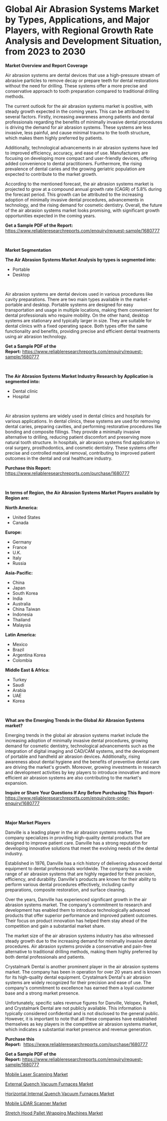 <p><h1>Global Air Abrasion Systems Market by Types, Applications, and Major Players, with Regional Growth Rate Analysis and Development Situation, from 2023 to 2030</h1></p><p><strong>Market Overview and Report Coverage</strong></p>
<p><p>Air abrasion systems are dental devices that use a high-pressure stream of abrasive particles to remove decay or prepare teeth for dental restorations without the need for drilling. These systems offer a more precise and conservative approach to tooth preparation compared to traditional drilling methods.</p><p>The current outlook for the air abrasion systems market is positive, with steady growth expected in the coming years. This can be attributed to several factors. Firstly, increasing awareness among patients and dental professionals regarding the benefits of minimally invasive dental procedures is driving the demand for air abrasion systems. These systems are less invasive, less painful, and cause minimal trauma to the tooth structure, which makes them highly preferred by patients.</p><p>Additionally, technological advancements in air abrasion systems have led to improved efficiency, accuracy, and ease of use. Manufacturers are focusing on developing more compact and user-friendly devices, offering added convenience to dental practitioners. Furthermore, the rising prevalence of dental caries and the growing geriatric population are expected to contribute to the market growth.</p><p>According to the mentioned forecast, the air abrasion systems market is projected to grow at a compound annual growth rate (CAGR) of 5.8% during the forecast period. This growth can be attributed to the increasing adoption of minimally invasive dental procedures, advancements in technology, and the rising demand for cosmetic dentistry. Overall, the future of the air abrasion systems market looks promising, with significant growth opportunities expected in the coming years.</p></p>
<p><strong>Get a Sample PDF of the Report:</strong> <a href="https://www.reliableresearchreports.com/enquiry/request-sample/1680777">https://www.reliableresearchreports.com/enquiry/request-sample/1680777</a></p>
<p>&nbsp;</p>
<p><strong>Market Segmentation</strong></p>
<p><strong>The Air Abrasion Systems Market Analysis by types is segmented into:</strong></p>
<p><ul><li>Portable</li><li>Desktop</li></ul></p>
<p>&nbsp;</p>
<p><p>Air abrasion systems are dental devices used in various procedures like cavity preparations. There are two main types available in the market - portable and desktop. Portable systems are designed for easy transportation and usage in multiple locations, making them convenient for dental professionals who require mobility. On the other hand, desktop systems are stationary and typically larger in size. They are suitable for dental clinics with a fixed operating space. Both types offer the same functionality and benefits, providing precise and efficient dental treatments using air abrasion technology.</p></p>
<p><strong>Get a Sample PDF of the Report:</strong>&nbsp;<a href="https://www.reliableresearchreports.com/enquiry/request-sample/1680777">https://www.reliableresearchreports.com/enquiry/request-sample/1680777</a></p>
<p>&nbsp;</p>
<p><strong>The Air Abrasion Systems Market Industry Research by Application is segmented into:</strong></p>
<p><ul><li>Dental clinic</li><li>Hospital</li></ul></p>
<p>&nbsp;</p>
<p><p>Air abrasion systems are widely used in dental clinics and hospitals for various applications. In dental clinics, these systems are used for removing dental caries, preparing cavities, and performing restorative procedures like bonding and composite fillings. They provide a minimally invasive alternative to drilling, reducing patient discomfort and preserving more natural tooth structure. In hospitals, air abrasion systems find application in oral surgery, prosthodontics, and cosmetic dentistry. These systems offer precise and controlled material removal, contributing to improved patient outcomes in the dental and oral healthcare industry.</p></p>
<p><strong>Purchase this Report:</strong>&nbsp; <a href="https://www.reliableresearchreports.com/purchase/1680777">https://www.reliableresearchreports.com/purchase/1680777</a></p>
<p>&nbsp;</p>
<p><strong>In terms of Region, the Air Abrasion Systems Market Players available by Region are:</strong></p>
<p>
    <p> <strong> North America: </strong>
        <ul>
            <li>United States</li>
            <li>Canada</li>
        </ul>
        </p> 
    <p> <strong> Europe: </strong>
        <ul>
            <li>Germany</li>
            <li>France</li>
            <li>U.K.</li>
            <li>Italy</li>
            <li>Russia</li>
        </ul>
        </p> 
    <p> <strong> Asia-Pacific: </strong>
        <ul>
            <li>China</li>
            <li>Japan</li>
            <li>South Korea</li>
            <li>India</li>
            <li>Australia</li>
            <li>China Taiwan</li>
            <li>Indonesia</li>
            <li>Thailand</li>
            <li>Malaysia</li>
        </ul>
        </p> 
    <p> <strong> Latin America: </strong>
        <ul>
            <li>Mexico</li>
            <li>Brazil</li>
            <li>Argentina Korea</li>
            <li>Colombia</li>
        </ul>
        </p> 
    <p> <strong> Middle East & Africa: </strong>
        <ul>
            <li>Turkey</li>
            <li>Saudi</li>
            <li>Arabia</li>
            <li>UAE</li>
            <li>Korea</li>
        </ul>
    </p>
    </p>
<p>&nbsp;</p>
<p><strong>What are the Emerging Trends in the Global Air Abrasion Systems market?</strong></p>
<p><p>Emerging trends in the global air abrasion systems market include the increasing adoption of minimally invasive dental procedures, growing demand for cosmetic dentistry, technological advancements such as the integration of digital imaging and CAD/CAM systems, and the development of portable and handheld air abrasion devices. Additionally, rising awareness about dental hygiene and the benefits of preventive dental care are driving the market's growth. Moreover, growing investments in research and development activities by key players to introduce innovative and more efficient air abrasion systems are also contributing to the market's expansion.</p></p>
<p><strong>Inquire or Share Your Questions If Any Before Purchasing This Report</strong>- <a href="https://www.reliableresearchreports.com/enquiry/pre-order-enquiry/1680777">https://www.reliableresearchreports.com/enquiry/pre-order-enquiry/1680777</a></p>
<p>&nbsp;</p>
<p><strong>Major Market Players</strong></p>
<p><p>Danville is a leading player in the air abrasion systems market. The company specializes in providing high-quality dental products that are designed to improve patient care. Danville has a strong reputation for developing innovative solutions that meet the evolving needs of the dental industry.</p><p>Established in 1976, Danville has a rich history of delivering advanced dental equipment to dental professionals worldwide. The company has a wide range of air abrasion systems that are highly regarded for their precision, efficiency, and durability. Danville's products are known for their ability to perform various dental procedures effectively, including cavity preparations, composite restoration, and surface cleaning.</p><p>Over the years, Danville has experienced significant growth in the air abrasion systems market. The company's commitment to research and development has enabled them to introduce technologically advanced products that offer superior performance and improved patient outcomes. Their focus on product innovation has helped them stay ahead of the competition and gain a substantial market share.</p><p>The market size of the air abrasion systems industry has also witnessed steady growth due to the increasing demand for minimally invasive dental procedures. Air abrasion systems provide a conservative and pain-free alternative to traditional drilling methods, making them highly preferred by both dental professionals and patients.</p><p>Crystalmark Dental is another prominent player in the air abrasion systems market. The company has been in operation for over 20 years and is known for its high-quality dental equipment. Crystalmark Dental's air abrasion systems are widely recognized for their precision and ease of use. The company's commitment to excellence has earned them a loyal customer base and a strong market presence.</p><p>Unfortunately, specific sales revenue figures for Danville, Velopex, Parkell, and Crystalmark Dental are not publicly available. This information is typically considered confidential and is not disclosed to the general public. However, it is important to note that all these companies have established themselves as key players in the competitive air abrasion systems market, which indicates a substantial market presence and revenue generation.</p></p>
<p><strong>Purchase this Report:</strong>&nbsp;&nbsp;<a href="https://www.reliableresearchreports.com/purchase/1680777">https://www.reliableresearchreports.com/purchase/1680777</a></p>
<p></p>
<p><strong>Get a Sample PDF of the Report:</strong>&nbsp;<a href="https://www.reliableresearchreports.com/enquiry/request-sample/1680777">https://www.reliableresearchreports.com/enquiry/request-sample/1680777</a></p>
<p><p><a href="https://medium.com/@jhonwin654/decoding-mobile-laser-scanning-market-metrics-market-share-trends-and-growth-patterns-a389d11e4079">Mobile Laser Scanning Market</a></p><p><a href="https://www.linkedin.com/pulse/decoding-external-quench-vacuum-furnaces-market-4cpzf/">External Quench Vacuum Furnaces Market</a></p><p><a href="https://www.linkedin.com/pulse/horizontal-internal-quench-vacuum-furnaces-market-challenges-aknpf/">Horizontal Internal Quench Vacuum Furnaces Market</a></p><p><a href="https://medium.com/@scanw41036/mobile-lidar-scanner-market-size-growth-forecast-2023-2030-abfb5e540d0b">Mobile LiDAR Scanner Market</a></p><p><a href="https://www.linkedin.com/pulse/stretch-hood-pallet-wrapping-machines-market-research-mgvhf/">Stretch Hood Pallet Wrapping Machines Market</a></p></p>